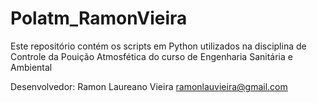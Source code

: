 # Polatm_RamonVieira

Este repositório contém os scripts em Python utilizados na disciplina de Controle da Pouição Atmosfética do curso de Engenharia Sanitária e Ambiental

Desenvolvedor: Ramon Laureano Vieira
		ramonlauvieira@gmail.com
